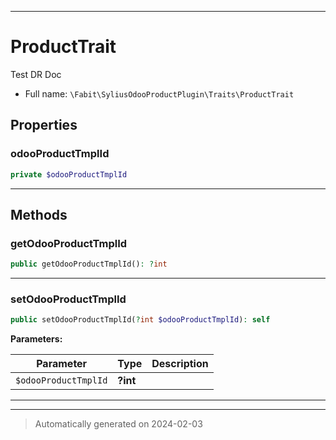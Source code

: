 ***

# ProductTrait

Test DR Doc



* Full name: `\Fabit\SyliusOdooProductPlugin\Traits\ProductTrait`



## Properties


### odooProductTmplId



```php
private $odooProductTmplId
```






***

## Methods


### getOdooProductTmplId



```php
public getOdooProductTmplId(): ?int
```












***

### setOdooProductTmplId



```php
public setOdooProductTmplId(?int $odooProductTmplId): self
```








**Parameters:**

| Parameter | Type | Description |
|-----------|------|-------------|
| `$odooProductTmplId` | **?int** |  |





***

***
> Automatically generated on 2024-02-03

